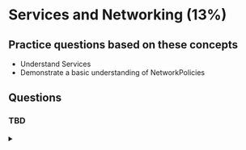 # Services and Networking (13%)

## Practice questions based on these concepts

* Understand Services
* Demonstrate a basic understanding of NetworkPolicies

## Questions

### TBD


<details><summary></summary>
  <p>
   
   ```
   
   ```
   </p>
   </details>
